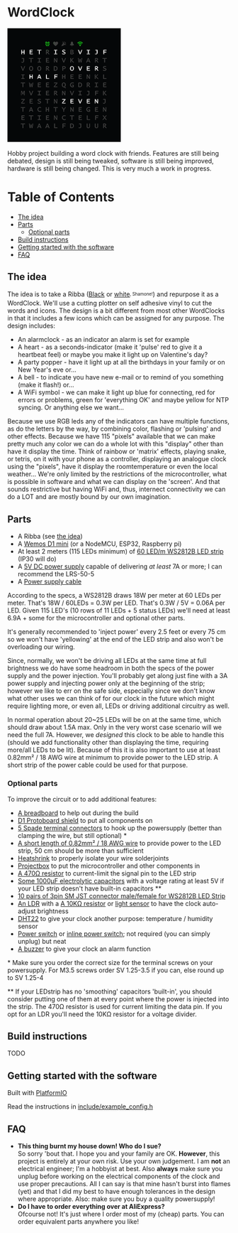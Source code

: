 # WordClock
![Logo](design/logo/logo.gif)

Hobby project building a word clock with friends. Features are still being debated, design is still being tweaked, software is still being improved, hardware is still being changed. This is very much a work in progress.

# Table of Contents
* [The idea](#the-idea)
* [Parts](#parts)
  - [Optional parts](#optional-parts)
* [Build instructions](#build-instructions)
* [Getting started with the software](#getting-started-with-the-software)
* [FAQ](#faq)

## The idea

The idea is to take a Ribba ([Black](https://www.ikea.com/nl/nl/p/ribba-fotolijst-zwart-40378401/) or [white](https://www.ikea.com/nl/nl/p/ribba-fotolijst-wit-00378403/)<sub><sup>, Shamone!</sup></sub>) and repurpose it as a WordClock. We'll use a cutting plotter on self adhesive vinyl to cut the words and icons. The design is a bit different from most other WordClocks in that it includes a few icons which can be assigned for any purpose. The design includes:

- An alarmclock - as an indicator an alarm is set for example
- A heart - as a seconds-indicator (make it 'pulse' red to give it a heartbeat feel) or maybe you make it light up on Valentine's day?
- A party popper - have it light up at all the birthdays in your family or on New Year's eve or...
- A bell - to indicate you have new e-mail or to remind of you something (make it flash!) or...
- A WiFi symbol - we can make it light up blue for connecting, red for errors or problems, green for 'everything OK' and maybe yellow for NTP syncing. Or anything else we want...

Because we use RGB leds any of the indicators can have multiple functions, as do the letters by the way, by combining color, flashing or 'pulsing' and other effects. Because we have 115 "pixels" available that we can make pretty much any color we can do a whole lot with this "display" other than have it display the time. Think of rainbow or 'matrix' effects, playing snake, or tetris, on it with your phone as a controller, displaying an analogue clock using the "pixels", have it display the roomtemperature or even the local weather... We're only limited by the restrictions of the microcontroller, what is possible in software and what we can display on the 'screen'. And that sounds restrictive but having WiFi and, thus, internect connectivity we can do a LOT and are mostly bound by our own imagination.

## Parts

- A Ribba (see [the idea](#the-idea))
- A [Wemos D1 mini](https://www.aliexpress.com/item/32651747570.html) (or a NodeMCU, ESP32, Raspberry pi)
- At least 2 meters (115 LEDs minimum) of [60 LED/m WS2812B LED strip](https://www.aliexpress.com/item/2036819167.html) (IP30 will do)
- A [5V DC power supply](https://www.aliexpress.com/item/4000364274787.html) capable of delivering _at least_ 7A or more; I can recommend the LRS-50-5
- A [Power supply cable](https://www.aliexpress.com/item/4000390134327.html)

According to the specs, a WS2812B draws 18W per meter at 60 LEDs per meter. That's 18W / 60LEDs = 0.3W per LED. That's 0.3W / 5V = 0.06A per LED. Given 115 LED's (10 rows of 11 LEDs + 5 status LEDs) we'll need at least 6.9A + some for the microcontroller and optional other parts.

It's generally recommended to 'inject power' every 2.5 feet or every 75 cm so we won't have 'yellowing' at the end of the LED strip and also won't be overloading our wiring.

Since, normally, we won't be driving all LEDs at the same time at full brightness we do have some headroom in both the specs of the power supply and the power injection. You'll probably get along just fine with a 3A power supply and injecting power only at the beginning of the strip; however we like to err on the safe side, especially since we don't know what other uses we can think of for our clock in the future which might require lighting more, or even all, LEDs or driving additional circuitry as well.

In normal operation about 20~25 LEDs will be on at the same time, which should draw about 1.5A max. Only in the very worst case scenario will we need the full 7A. However, we _designed_ this clock to be able to handle this (should we add functionality other than displaying the time, requiring more/all LEDs to be lit). Because of this it is also important to use at least 0.82mm² / 18 AWG wire at minimum to provide power to the LED strip. A short strip of the power cable could be used for that purpose.

### Optional parts

To improve the circuit or to add additional features:

- [A breadboard](https://www.aliexpress.com/item/32256273855.html) to help out during the build
- [D1 Protoboard shield](https://www.aliexpress.com/item/32790791836.html) to put all components on
- [5 Spade terminal connectors](https://www.aliexpress.com/item/32985520928.html) to hook up the powersupply (better than clamping the wire, but still optional) *
- [A short length of 0.82mm² / 18 AWG wire](https://www.aliexpress.com/item/4000037800462.html) to provide power to the LED strip, 50 cm should be more than sufficient
- [Heatshrink](https://www.aliexpress.com/item/32788409697.html) to properly isolate your wire solderjoints
- [Projectbox](https://www.aliexpress.com/item/32889586884.html) to put the microcontroller and other components in
- [A 470Ω resistor](https://www.aliexpress.com/item/32847047012.html) to current-limit the signal pin to the LED strip
- [Some 1000μF electrolytic capacitors](https://www.aliexpress.com/item/32909080992.html) with a voltage rating at least 5V if your LED strip doesn't have built-in capacitors **
- [10 pairs of 3pin SM JST connector male/female for WS2812B LED Strip](https://www.aliexpress.com/item/1718558728.html)
- [An LDR](https://www.aliexpress.com/item/32760631393.html) with a [A 10KΩ resistor](https://www.aliexpress.com/item/32847047012.html) or [light sensor](https://www.aliexpress.com/item/32550638947.html) to have the clock auto-adjust brightness
- [DHT22](https://www.aliexpress.com/item/32802908424.html) to give your clock another purpose: temperature / humidity sensor
- [Power switch](https://www.aliexpress.com/item/32832214619.html) or [inline power switch](https://www.aliexpress.com/item/32907410798.html); not required (you can simply unplug) but neat
- [A buzzer](https://www.aliexpress.com/item/32849730395.html) to give your clock an alarm function

\* Make sure you order the correct size for the terminal screws on your powersupply. For M3.5 screws order SV 1.25-3.5 if you can, else round up to SV 1.25-4

** If your LEDstrip has no 'smoothing' capacitors 'built-in', you should consider putting one of them at every point where the power is injected into the strip. The 470Ω resistor is used for current limiting the data pin. If you opt for an LDR you'll need the 10KΩ resistor for a voltage divider.

## Build instructions

TODO

## Getting started with the software

Built with [PlatformIO](https://platformio.org/)

Read the instructions in [include/example_config.h](include/example_config.h)

## FAQ

* **This thing burnt my house down! Who do I sue?**<br>
So sorry 'bout that. I hope you and your family are OK. **However**, this project is entirely at your own risk. Use your own judgement. I am **not** an electrical engineer; I'm a hobbyist at best. Also **always** make sure you unplug before working on the electrical components of the clock and use proper precautions. All I can say is that mine hasn't burst into flames (yet) and that I did my best to have enough tolerances in the design where appropriate. Also: make sure you buy a quality powersupply!
* **Do I have to order everything over at AliExpress?**<br>
Ofcourse not! It's just where I order most of my (cheap) parts. You can order equivalent parts anywhere you like!